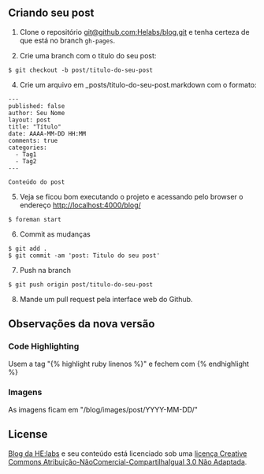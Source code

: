 ## Criando seu post

1) Clone o repositório [git@github.com:Helabs/blog.git](https://github.com/Helabs/blog) e tenha certeza de que está no branch `gh-pages`.

2) Crie uma branch com o titulo do seu post:

```
$ git checkout -b post/titulo-do-seu-post
```

4) Crie um arquivo em \_posts/titulo-do-seu-post.markdown com o formato:

```
---
published: false
author: Seu Nome
layout: post
title: "Título"
date: AAAA-MM-DD HH:MM
comments: true
categories:
  - Tag1
  - Tag2
---

Conteúdo do post
```

5) Veja se ficou bom executando o projeto e acessando pelo browser o endereço [http://localhost:4000/blog/](http://localhost:4000/blog/)

```
$ foreman start
```

6) Commit as mudanças

```
$ git add .
$ git commit -am 'post: Titulo do seu post'
```

7) Push na branch

```
$ git push origin post/titulo-do-seu-post
```

8) Mande um pull request pela interface web do Github.

## Observações da nova versão

### Code Highlighting

Usem a tag "{% highlight ruby linenos %}" e fechem com {% endhighlight %}

### Imagens

As imagens ficam em "/blog/images/post/YYYY-MM-DD/"

## License

[Blog da HE:labs](http://helabs.com.br/blog/) e seu conteúdo está licenciado sob uma [licença Creative Commons Atribuição-NãoComercial-CompartilhaIgual 3.0 Não Adaptada](http://creativecommons.org/licenses/by-nc-sa/3.0/deed.pt_BR).
